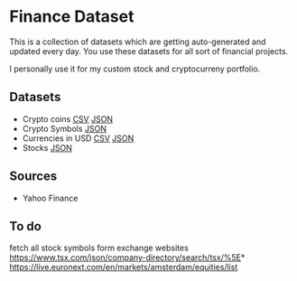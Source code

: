 # Finance Dataset
This is a collection of datasets which are getting auto-generated and updated every day.
You use these datasets for all sort of financial projects.

I personally use it for my custom stock and cryptocurreny portfolio.

## Datasets
* Crypto coins [CSV](./artifacts/crypto.csv) [JSON](.artifacts/crypto.json)
* Crypto Symbols [JSON](./artifacts/crypto-symbols.json)
* Currencies in USD [CSV](./artifacts/currencies.csv) [JSON](./artifacts/currencies.json)
* Stocks [JSON](./artifacts/stocks.json)

## Sources
* Yahoo Finance

## To do
fetch all stock symbols form exchange websites
https://www.tsx.com/json/company-directory/search/tsx/%5E*
https://live.euronext.com/en/markets/amsterdam/equities/list
